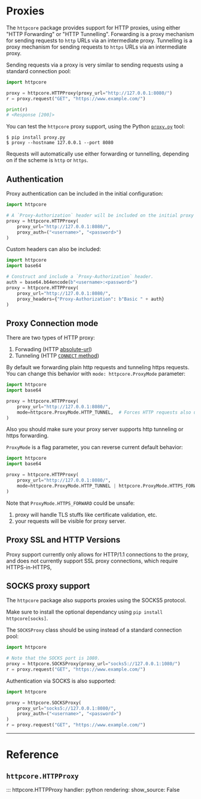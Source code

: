 # Proxies

The `httpcore` package provides support for HTTP proxies, using either "HTTP Forwarding" or "HTTP Tunnelling". Forwarding is a proxy mechanism for sending requests to `http` URLs via an intermediate proxy. Tunnelling is a proxy mechanism for sending requests to `https` URLs via an intermediate proxy.

Sending requests via a proxy is very similar to sending requests using a standard connection pool:

```python
import httpcore

proxy = httpcore.HTTPProxy(proxy_url="http://127.0.0.1:8080/")
r = proxy.request("GET", "https://www.example.com/")

print(r)
# <Response [200]>
```

You can test the `httpcore` proxy support, using the Python [`proxy.py`](https://pypi.org/project/proxy.py/) tool:

```shell
$ pip install proxy.py
$ proxy --hostname 127.0.0.1 --port 8080
```

Requests will automatically use either forwarding or tunnelling, depending on if the scheme is `http` or `https`.

## Authentication

Proxy authentication can be included in the initial configuration:

```python
import httpcore

# A `Proxy-Authorization` header will be included on the initial proxy connection.
proxy = httpcore.HTTPProxy(
    proxy_url="http://127.0.0.1:8080/",
    proxy_auth=("<username>", "<password>")
)
```

Custom headers can also be included:

```python
import httpcore
import base64

# Construct and include a `Proxy-Authorization` header.
auth = base64.b64encode(b"<username>:<password>")
proxy = httpcore.HTTPProxy(
    proxy_url="http://127.0.0.1:8080/",
    proxy_headers={"Proxy-Authorization": b"Basic " + auth}
)
```

## Proxy Connection mode

There are two types of HTTP proxy:

1. Forwading (HTTP [absolute-url](https://tools.ietf.org/html/rfc7230#section-5.3.2))
2. Tunneling (HTTP [`CONNECT` method](https://tools.ietf.org/html/rfc7231#section-4.3.6))

By default we forwarding plain http requests and tunneling https requests.
You can change this behavior with `mode: httpcore.ProxyMode` parameter:
```py
import httpcore
import base64

proxy = httpcore.HTTPProxy(
    proxy_url="http://127.0.0.1:8080/",
    mode=httpcore.ProxyMode.HTTP_TUNNEL,  # Forces HTTP requests also use Tunneling
)
```
Also you should make sure your proxy server supports http tunneling or https forwarding.

`ProxyMode` is a flag parameter, you can reverse current default behavior:
```py
import httpcore
import base64

proxy = httpcore.HTTPProxy(
    proxy_url="http://127.0.0.1:8080/",
    mode=httpcore.ProxyMode.HTTP_TUNNEL | httpcore.ProxyMode.HTTPS_FORWARD,
)
```
Note that `ProxyMode.HTTPS_FORWARD` could be unsafe:
1. proxy will handle TLS stuffs like certificate validation, etc.
2. your requests will be visible for proxy server.
## Proxy SSL and HTTP Versions

Proxy support currently only allows for HTTP/1.1 connections to the proxy,
and does not currently support SSL proxy connections, which require HTTPS-in-HTTPS,

## SOCKS proxy support

The `httpcore` package also supports proxies using the SOCKS5 protocol.

Make sure to install the optional dependancy using `pip install httpcore[socks]`.

The `SOCKSProxy` class should be using instead of a standard connection pool:

```python
import httpcore

# Note that the SOCKS port is 1080.
proxy = httpcore.SOCKSProxy(proxy_url="socks5://127.0.0.1:1080/")
r = proxy.request("GET", "https://www.example.com/")
```

Authentication via SOCKS is also supported:

```python
import httpcore

proxy = httpcore.SOCKSProxy(
    proxy_url="socks5://127.0.0.1:8080/",
    proxy_auth=("<username>", "<password>")
)
r = proxy.request("GET", "https://www.example.com/")
```

---

# Reference

## `httpcore.HTTPProxy`

::: httpcore.HTTPProxy
    handler: python
    rendering:
        show_source: False
